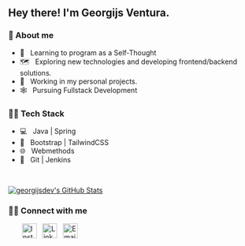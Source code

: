 <h2> Hey there! I'm Georgijs Ventura.</h2>

<h3> 👱 About me </h3>

- 🌱 &nbsp; Learning to program as a Self-Thought
- 🗺️ &nbsp; Exploring new technologies and developing frontend/backend solutions.
- 💼 &nbsp; Working in my personal projects.
- 🕸️ &nbsp; Pursuing Fullstack Development

<h3>👨‍💻 Tech Stack</h3>

- 💻 &nbsp; Java | Spring
- 🎨 &nbsp; Bootstrap | TailwindCSS
- 🌐 &nbsp; Webmethods
- 🔧 &nbsp; Git | Jenkins

<br/>

[![georgijsdev's GitHub Stats](https://github-readme-stats.vercel.app/api?username=georgijsdev&show_icons=true)](https://github.com/georgijsdev)

<h3> 🤝🏻 Connect with me </h3>

<p align="left">
&nbsp;&nbsp;&nbsp;&nbsp;&nbsp;&nbsp; <a href="https://www.instagram.com/georgijs.dev/"><img width="30px" alt="Instagram" src="https://image.flaticon.com/icons/svg/1384/1384031.svg"></a>
&nbsp; <a href="https://www.linkedin.com/in/germans-ventura/"><img width="30px" alt="LinkedIn" src="https://image.flaticon.com/icons/svg/1384/1384088.svg"></a>
&nbsp; <a href="mailto:ventura55g@gmail.com"><img width="30px" alt="Email" src="https://image.flaticon.com/icons/svg/2991/2991151.svg"></a>
